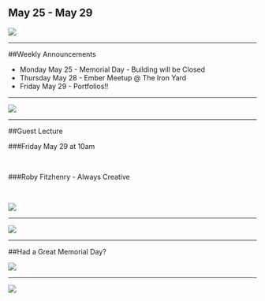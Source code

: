 
 ## May 25 - May 29
![](/images/logo_big.png)

----

##Weekly Announcements

- Monday May 25 - Memorial Day - Building will be Closed  <!-- .element: class="fragment" data-fragment-index="1" -->
- Thursday May 28 - Ember Meetup @ The Iron Yard  <!-- .element: class="fragment" data-fragment-index="2" -->
- Friday May 29 - Portfolios!!  <!-- .element: class="fragment" data-fragment-index="3" -->

----

![](https://www.irononsticker.com/images/2013/09/10/PROGRAMMER%20DICTIONARY%20DEFINITION%20T%20SHIRT%20IRON%20ON%20TRANSFER.png)

----

##Guest Lecture

###Friday May 29 at 10am

<br>

###Roby Fitzhenry - Always Creative

<br>

![](https://pbs.twimg.com/profile_images/590668009842335745/LeMkMX9Z.jpg)


----

![](http://www.commitstrip.com/wp-content/uploads/2015/05/Strip-Troller-le-stagiaire-650-finalenglish.jpg) <!--  -->

----

##Had a Great Memorial Day?

![](http://i.giphy.com/sGPxb72KvbojK.gif)

----

![](https://www.evernote.com/l/ABPehZjR5UFE9ZuO1pHVLc4fOLlnXsnpJ4YB/image.png)
